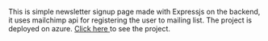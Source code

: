 This is simple newsletter signup page made with Expressjs on the backend, it uses mailchimp api for registering the user to mailing list.
The project is deployed on azure. 
<a href="https://my-newsletter.azurewebsites.net/">Click here </a> to see the project.
  
